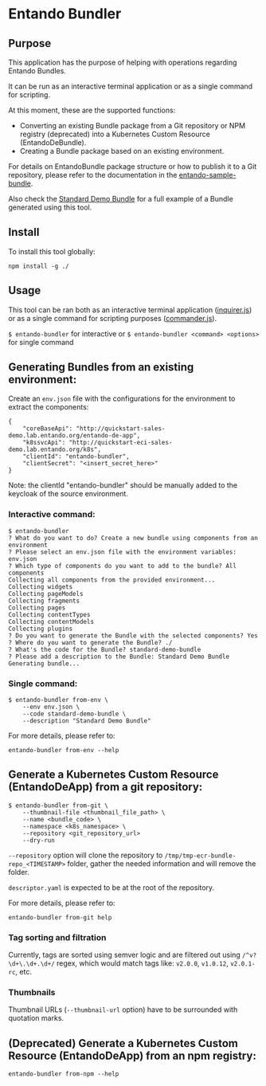 # Entando Bundler

## Purpose
This application has the purpose of helping with operations regarding Entando Bundles.

It can be run as an interactive terminal application or as a single command for scripting.

At this moment, these are the supported functions:
- Converting an existing Bundle package from a Git repository or NPM registry (deprecated) into a Kubernetes Custom Resource (EntandoDeBundle).
- Creating a Bundle package based on an existing environment.
  
For details on EntandoBundle package structure or how to publish it to a Git repository, please refer to the documentation in the [entando-sample-bundle](https://github.com/entando-k8s/entando-sample-bundle).

Also check the [Standard Demo Bundle](https://github.com/entando/standard-demo-bundle) for a full example of a Bundle generated using this tool.

## Install
To install this tool globally:
```
npm install -g ./
```

## Usage

This tool can be ran both as an interactive terminal application ([inquirer.js](https://github.com/SBoudrias/Inquirer.js)) or as a single command for scripting purposes ([commander.js](https://github.com/tj/commander.js)).

`$ entando-bundler` for interactive or `$ entando-bundler <command> <options>` for single command

## Generating Bundles from an existing environment:
Create an `env.json` file with the configurations for the environment to extract the components:
```
{
    "coreBaseApi": "http://quickstart-sales-demo.lab.entando.org/entando-de-app",
    "k8ssvcApi": "http://quickstart-eci-sales-demo.lab.entando.org/k8s",
    "clientId": "entando-bundler",
    "clientSecret": "<insert_secret_here>"
}
```

Note:
the clientId "entando-bundler" should be manually added to the keycloak of the source environment.

### Interactive command:
```
$ entando-bundler
? What do you want to do? Create a new bundle using components from an environment
? Please select an env.json file with the environment variables: env.json
? Which type of components do you want to add to the bundle? All components
Collecting all components from the provided environment...
Collecting widgets
Collecting pageModels
Collecting fragments
Collecting pages
Collecting contentTypes
Collecting contentModels
Collecting plugins
? Do you want to generate the Bundle with the selected components? Yes
? Where do you want to generate the Bundle? ./
? What's the code for the Bundle? standard-demo-bundle
? Please add a description to the Bundle: Standard Demo Bundle
Generating bundle...
```

### Single command:
```
$ entando-bundler from-env \
    --env env.json \
    --code standard-demo-bundle \
    --description "Standard Demo Bundle"
```

For more details, please refer to:
```
entando-bundler from-env --help
```

## Generate a Kubernetes Custom Resource (EntandoDeApp) from a git repository:
```
$ entando-bundler from-git \
	--thumbnail-file <thumbnail_file_path> \
	--name <bundle_code> \
	--namespace <k8s_namespace> \
	--repository <git_repository_url>
	--dry-run
```

`--repository` option will clone the repository to `/tmp/tmp-ecr-bundle-repo_<TIMESTAMP>` folder, gather the needed information and will remove the folder.

`descriptor.yaml` is expected to be at the root of the repository.

For more details, please refer to:
```
entando-bundler from-git help
```


### Tag sorting and filtration

Currently, tags are sorted using semver logic and are filtered out using  `/^v?\d+\.\d+.\d+/` regex, which would match tags like: `v2.0.0`, `v1.0.12`, `v2.0.1-rc`, etc.

### Thumbnails

Thumbnail URLs (`--thumbnail-url` option) have to be surrounded with quotation marks.

## (Deprecated) Generate a Kubernetes Custom Resource (EntandoDeApp) from an npm registry:
```
entando-bundler from-npm --help
```

